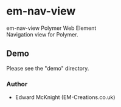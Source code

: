 em-nav-view
=======
em-nav-view Polymer Web Element  
Navigation view for Polymer.

Demo
-----------
Please see the "demo" directory.

### Author
* Edward McKnight (EM-Creations.co.uk)
